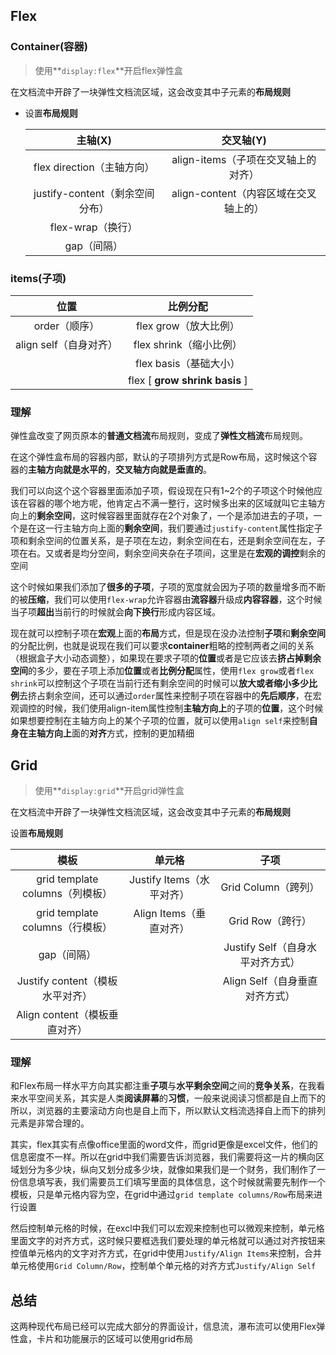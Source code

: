 

## Flex

### Container(容器)

> 使用**`display:flex`**开启flex弹性盒

​	在文档流中开辟了一块弹性文档流区域，这会改变其中子元素的**布局规则**

* 设置**布局规则**

  |             主轴(X)             |               交叉轴(Y)               |
  | :-----------------------------: | :-----------------------------------: |
  |   flex direction（主轴方向）    |  align-items（子项在交叉轴上的对齐）  |
  | justify-content（剩余空间分布） | align-content（内容区域在交叉轴上的） |
  |        flex-wrap（换行）        |                                       |
  |           gap（间隔）           |                                       |

### items(子项)

|          位置          |            比例分配            |
| :--------------------: | :----------------------------: |
|     order（顺序）      |     flex grow（放大比例）      |
| align self（自身对齐） |    flex shrink（缩小比例）     |
|                        |     flex basis（基础大小）     |
|                        | flex [ **grow shrink basis** ] |

### 理解

​	弹性盒改变了网页原本的**普通文档流**布局规则，变成了**弹性文档流**布局规则。

​	在这个弹性盒布局的容器内部，默认的子项排列方式是Row布局，这时候这个容器的**主轴方向就是水平的**，**交叉轴方向就是垂直的**。

​	我们可以向这个这个容器里面添加子项，假设现在只有1~2个的子项这个时候他应该在容器的哪个地方呢，他肯定占不满一整行，这时候多出来的区域就叫它主轴方向上的**剩余空间**，这时候容器里面就存在2个对象了，一个是添加进去的子项，一个是在这一行主轴方向上面的**剩余空间**，我们要通过`justify-content`属性指定子项和剩余空间的位置关系，是子项在左边，剩余空间在右，还是剩余空间在左，子项在右。又或者是均分空间，剩余空间夹杂在子项间，这里是在**宏观的调控**剩余的空间

​	这个时候如果我们添加了**很多的子项**，子项的宽度就会因为子项的数量增多而不断的被**压缩**，我们可以使用`flex-wrap`允许容器由**流容器**升级成**内容容器**，这个时候当子项**超出**当前行的时候就会**向下换行**形成内容区域。

​	现在就可以控制子项在**宏观**上面的**布局**方式，但是现在没办法控制**子项**和**剩余空间**的分配比例，也就是说现在我们可以要求**container**粗略的控制两者之间的关系（根据盒子大小动态调整），如果现在要求子项的**位置**或者是它应该去**挤占掉剩余空间**的多少，要在子项上添加**位置**或者**比例分配**属性，使用`flex grow`或者`flex shrink`可以控制这个子项在当前行还有剩余空间的时候可以**放大或者缩小多少比例**去挤占剩余空间，还可以通过`order`属性来控制子项在容器中的**先后顺序**，在宏观调控的时候，我们使用align-item属性控制**主轴方向上**的子项的**位置**，这个时候如果想要控制在主轴方向上的某个子项的位置，就可以使用`align self`来控制**自身在主轴方向上**面的**对齐**方式，控制的更加精细

## Grid

> 使用**`display:grid`**开启grid弹性盒

​	在文档流中开辟了一块弹性文档流区域，这会改变其中子元素的**布局规则**

设置**布局规则**

|              模板               |          单元格           |               子项               |
| :-----------------------------: | :-----------------------: | :------------------------------: |
| grid template columns（列模板） | Justify Items（水平对齐） |       Grid Column（跨列）        |
| grid template columns（行模板） |  Align Items（垂直对齐）  |         Grid Row（跨行）         |
|           gap（间隔）           |                           | Justify Self（自身水平对齐方式） |
| Justify content（模板水平对齐） |                           |  Align Self（自身垂直对齐方式）  |
|  Align content（模板垂直对齐）  |                           |                                  |

### 理解

​	和Flex布局一样水平方向其实都注重**子项**与**水平剩余空间**之间的**竞争关系**，在我看来水平空间关系，其实是人类**阅读屏幕**的**习惯**，一般来说阅读习惯都是自上而下的所以，浏览器的主要滚动方向也是自上而下，所以默认文档流选择自上而下的排列元素是非常合理的。

​	其实，flex其实有点像office里面的word文件，而grid更像是excel文件，他们的信息密度不一样。所以在grid中我们需要告诉浏览器，我们需要将这一片的横向区域划分为多少块，纵向又划分成多少块，就像如果我们是一个财务，我们制作了一份信息填写表，我们需要员工们填写里面的具体信息，这个时候就需要先制作一个模板，只是单元格内容为空，在grid中通过`grid template columns/Row`布局来进行设置

​	然后控制单元格的时候，在excl中我们可以宏观来控制也可以微观来控制，单元格里面文字的对齐方式，这时候只要框选我们要处理的单元格就可以通过对齐按钮来控值单元格内的文字对齐方式，在grid中使用`Justify/Align Items`来控制，合并单元格使用`Grid Column/Row`，控制单个单元格的对齐方式`Justify/Align Self`

## 总结

​	这两种现代布局已经可以完成大部分的界面设计，信息流，瀑布流可以使用Flex弹性盒，卡片和功能展示的区域可以使用grid布局

